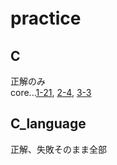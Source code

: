 # practice　　

## C  
   正解のみ   
   core...[1-21](https://github.com/akatsumata/practice/blob/master/C/1/1-21/1-21_coredump.c), [2-4](https://github.com/akatsumata/practice/blob/master/C/2/2-4/2-4_coredump.c), [3-3](https://github.com/akatsumata/practice/blob/master/C/3/3-3/3-3_coredump.c)    
     
## C_language  
   正解、失敗そのまま全部
